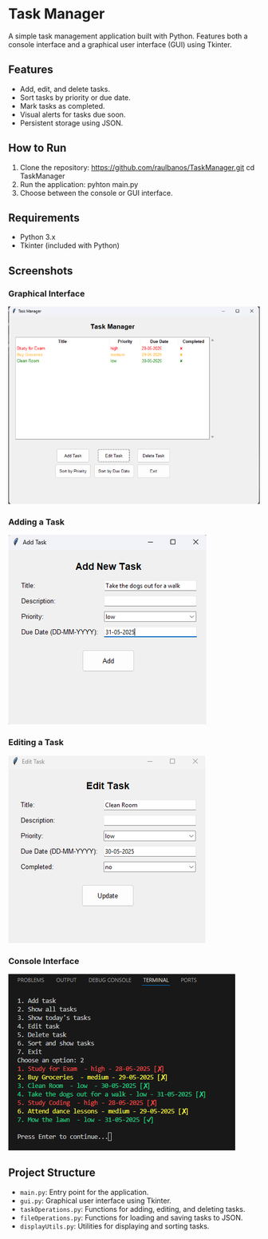 # Task Manager

A simple task management application built with Python. Features both a console interface and a graphical user interface (GUI) using Tkinter.

## Features
- Add, edit, and delete tasks.
- Sort tasks by priority or due date.
- Mark tasks as completed.
- Visual alerts for tasks due soon.
- Persistent storage using JSON.

## How to Run
1. Clone the repository: https://github.com/raulbanos/TaskManager.git
cd TaskManager
2. Run the application: pyhton main.py
3. Choose between the console or GUI interface.

## Requirements
- Python 3.x
- Tkinter (included with Python)

## Screenshots

### Graphical Interface
![GUI Screenshot](Screenshots/gui.png)

### Adding a Task
![Add Task Screenshot](Screenshots/add_task.png)

### Editing a Task
![Edit Task Screenshot](Screenshots/edit_task.png)

### Console Interface
![Console Screenshot](Screenshots/console.png)




## Project Structure
- `main.py`: Entry point for the application.
- `gui.py`: Graphical user interface using Tkinter.
- `taskOperations.py`: Functions for adding, editing, and deleting tasks.
- `fileOperations.py`: Functions for loading and saving tasks to JSON.
- `displayUtils.py`: Utilities for displaying and sorting tasks.